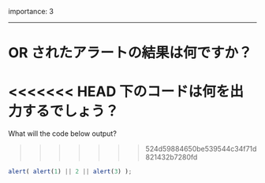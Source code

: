 importance: 3

---

# OR されたアラートの結果は何ですか？

<<<<<<< HEAD
下のコードは何を出力するでしょう？
=======
What will the code below output?
>>>>>>> 524d59884650be539544c34f71d821432b7280fd

```js
alert( alert(1) || 2 || alert(3) );
```
